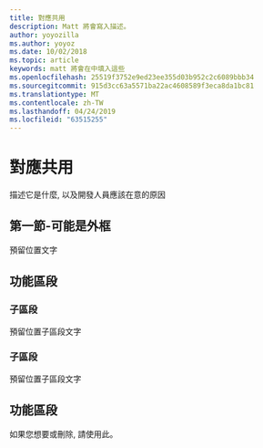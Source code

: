 ```yaml
---
title: 對應共用
description: Matt 將會寫入描述。
author: yoyozilla
ms.author: yoyoz
ms.date: 10/02/2018
ms.topic: article
keywords: matt 將會在中填入這些
ms.openlocfilehash: 25519f3752e9ed23ee355d03b952c2c6089bbb34
ms.sourcegitcommit: 915d3cc63a5571ba22ac4608589f3eca8da1bc81
ms.translationtype: MT
ms.contentlocale: zh-TW
ms.lasthandoff: 04/24/2019
ms.locfileid: "63515255"
---
```

# <a name="map-sharing"></a>對應共用

描述它是什麼, 以及開發人員應該在意的原因

## <a name="section-one---maybe-an-outline"></a>第一節-可能是外框

預留位置文字

## <a name="feature-section"></a>功能區段

### <a name="sub-section"></a>子區段

預留位置子區段文字

### <a name="sub-section"></a>子區段

預留位置子區段文字

## <a name="feature-section"></a>功能區段

如果您想要或刪除, 請使用此。
